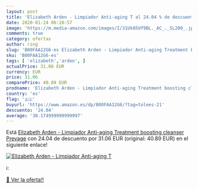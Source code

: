 ```yaml
---
layout: post
title: 'Elizabeth Arden - Limpiador Anti-aging T al 24.04 % de descuento'
date: 2020-01-24 06:28:57
image: 'https://m.media-amazon.com/images/I/31Uk85Uf9BL._AC_._SL200_.jpg'
comments: true
category: ofertas
author: ring
slug: 'B00FAA12G6-es Elizabeth Arden - Limpiador Anti-aging Treatment boosting...'
sku: 'B00FAA12G6-es'
tags: [ 'elizabeth','arden', ]
actualPrice: 31.06 EUR
currency: EUR
price: 31.06
comparePrice: 40.89 EUR
prodname: 'Elizabeth Arden - Limpiador Anti-aging Treatment boosting cleanser Prevage'
country: 'es'
flag: '🇪🇸'
buyurl: 'https://www.amazon.es/dp/B00FAA12G6/?tag=tolees-21'
descuento: '24.04'
average: '30.174999999999997'
---
```


Está [Elizabeth Arden - Limpiador Anti-aging Treatment boosting cleanser Prevage](https://www.amazon.es/dp/B00FAA12G6/?tag=tolees-21) con 24.04 de descuento por 31.06 EUR (original: 40.89 EUR) en el siguiente enlace!

[![Elizabeth Arden - Limpiador Anti-aging T](https://m.media-amazon.com/images/I/31Uk85Uf9BL._AC_._SL200_.jpg)](https://www.amazon.es/dp/B00FAA12G6/?tag=tolees-21)

ℹ️:


[🛒 Ver la oferta!!](https://www.amazon.es/dp/B00FAA12G6/?tag=tolees-21)
